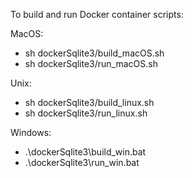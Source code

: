 To build and run Docker container scripts:

MacOS:
* sh dockerSqlite3/build_macOS.sh 
* sh dockerSqlite3/run_macOS.sh 

Unix:
* sh dockerSqlite3/build_linux.sh
* sh dockerSqlite3/run_linux.sh

Windows:
* .\dockerSqlite3\build_win.bat
* .\dockerSqlite3\run_win.bat

